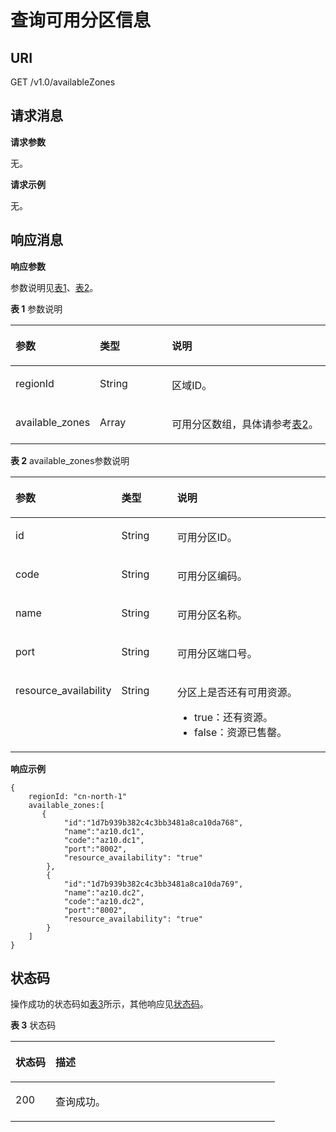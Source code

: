 # 查询可用分区信息<a name="dms-api-180514008"></a>

## URI<a name="section023216425361"></a>

GET /v1.0/availableZones

## 请求消息<a name="section11232742133616"></a>

**请求参数**

无。

**请求示例**

无。

## 响应消息<a name="section16232164233620"></a>

**响应参数**

参数说明见[表1](#table2233942133618)、[表2](#table1124311429360)。

**表 1**  参数说明

<a name="table2233942133618"></a>
<table><thead align="left"><tr id="row2033834243618"><th class="cellrowborder" valign="top" width="20.200000000000003%" id="mcps1.2.4.1.1"><p id="p43381342103617"><a name="p43381342103617"></a><a name="p43381342103617"></a>参数</p>
</th>
<th class="cellrowborder" valign="top" width="24.240000000000002%" id="mcps1.2.4.1.2"><p id="p133815422366"><a name="p133815422366"></a><a name="p133815422366"></a>类型</p>
</th>
<th class="cellrowborder" valign="top" width="55.559999999999995%" id="mcps1.2.4.1.3"><p id="p333804203617"><a name="p333804203617"></a><a name="p333804203617"></a>说明</p>
</th>
</tr>
</thead>
<tbody><tr id="row4338154217363"><td class="cellrowborder" valign="top" width="20.200000000000003%" headers="mcps1.2.4.1.1 "><p id="p63381842123617"><a name="p63381842123617"></a><a name="p63381842123617"></a>regionId</p>
</td>
<td class="cellrowborder" valign="top" width="24.240000000000002%" headers="mcps1.2.4.1.2 "><p id="p14338184253613"><a name="p14338184253613"></a><a name="p14338184253613"></a>String</p>
</td>
<td class="cellrowborder" valign="top" width="55.559999999999995%" headers="mcps1.2.4.1.3 "><p id="p1338342193611"><a name="p1338342193611"></a><a name="p1338342193611"></a>区域ID。</p>
</td>
</tr>
<tr id="row11338942173613"><td class="cellrowborder" valign="top" width="20.200000000000003%" headers="mcps1.2.4.1.1 "><p id="p133382042133614"><a name="p133382042133614"></a><a name="p133382042133614"></a>available_zones</p>
</td>
<td class="cellrowborder" valign="top" width="24.240000000000002%" headers="mcps1.2.4.1.2 "><p id="p10338342103612"><a name="p10338342103612"></a><a name="p10338342103612"></a>Array</p>
</td>
<td class="cellrowborder" valign="top" width="55.559999999999995%" headers="mcps1.2.4.1.3 "><p id="p2033818429368"><a name="p2033818429368"></a><a name="p2033818429368"></a>可用分区数组，具体请参考<a href="#table1124311429360">表2</a>。</p>
</td>
</tr>
</tbody>
</table>

**表 2**  available\_zones参数说明

<a name="table1124311429360"></a>
<table><thead align="left"><tr id="row153391342163613"><th class="cellrowborder" valign="top" width="18.18%" id="mcps1.2.4.1.1"><p id="p1033904212362"><a name="p1033904212362"></a><a name="p1033904212362"></a>参数</p>
</th>
<th class="cellrowborder" valign="top" width="20.200000000000003%" id="mcps1.2.4.1.2"><p id="p133391942203617"><a name="p133391942203617"></a><a name="p133391942203617"></a>类型</p>
</th>
<th class="cellrowborder" valign="top" width="61.62%" id="mcps1.2.4.1.3"><p id="p5339134263615"><a name="p5339134263615"></a><a name="p5339134263615"></a>说明</p>
</th>
</tr>
</thead>
<tbody><tr id="row1433920421369"><td class="cellrowborder" valign="top" width="18.18%" headers="mcps1.2.4.1.1 "><p id="p23391425367"><a name="p23391425367"></a><a name="p23391425367"></a>id</p>
</td>
<td class="cellrowborder" valign="top" width="20.200000000000003%" headers="mcps1.2.4.1.2 "><p id="p193391142113619"><a name="p193391142113619"></a><a name="p193391142113619"></a>String</p>
</td>
<td class="cellrowborder" valign="top" width="61.62%" headers="mcps1.2.4.1.3 "><p id="p033964216368"><a name="p033964216368"></a><a name="p033964216368"></a>可用分区ID。</p>
</td>
</tr>
<tr id="row163399426369"><td class="cellrowborder" valign="top" width="18.18%" headers="mcps1.2.4.1.1 "><p id="p143391242163613"><a name="p143391242163613"></a><a name="p143391242163613"></a>code</p>
</td>
<td class="cellrowborder" valign="top" width="20.200000000000003%" headers="mcps1.2.4.1.2 "><p id="p10339124293616"><a name="p10339124293616"></a><a name="p10339124293616"></a>String</p>
</td>
<td class="cellrowborder" valign="top" width="61.62%" headers="mcps1.2.4.1.3 "><p id="p12339842193616"><a name="p12339842193616"></a><a name="p12339842193616"></a>可用分区编码。</p>
</td>
</tr>
<tr id="row3339194219367"><td class="cellrowborder" valign="top" width="18.18%" headers="mcps1.2.4.1.1 "><p id="p17339104273614"><a name="p17339104273614"></a><a name="p17339104273614"></a>name</p>
</td>
<td class="cellrowborder" valign="top" width="20.200000000000003%" headers="mcps1.2.4.1.2 "><p id="p1033964218367"><a name="p1033964218367"></a><a name="p1033964218367"></a>String</p>
</td>
<td class="cellrowborder" valign="top" width="61.62%" headers="mcps1.2.4.1.3 "><p id="p1333913425367"><a name="p1333913425367"></a><a name="p1333913425367"></a>可用分区名称。</p>
</td>
</tr>
<tr id="row1339164213368"><td class="cellrowborder" valign="top" width="18.18%" headers="mcps1.2.4.1.1 "><p id="p1733974216368"><a name="p1733974216368"></a><a name="p1733974216368"></a>port</p>
</td>
<td class="cellrowborder" valign="top" width="20.200000000000003%" headers="mcps1.2.4.1.2 "><p id="p1733984263620"><a name="p1733984263620"></a><a name="p1733984263620"></a>String</p>
</td>
<td class="cellrowborder" valign="top" width="61.62%" headers="mcps1.2.4.1.3 "><p id="p43391842153613"><a name="p43391842153613"></a><a name="p43391842153613"></a>可用分区端口号。</p>
</td>
</tr>
<tr id="row9339104283613"><td class="cellrowborder" valign="top" width="18.18%" headers="mcps1.2.4.1.1 "><p id="p03391442173616"><a name="p03391442173616"></a><a name="p03391442173616"></a>resource_availability</p>
</td>
<td class="cellrowborder" valign="top" width="20.200000000000003%" headers="mcps1.2.4.1.2 "><p id="p1833914273613"><a name="p1833914273613"></a><a name="p1833914273613"></a>String</p>
</td>
<td class="cellrowborder" valign="top" width="61.62%" headers="mcps1.2.4.1.3 "><p id="p1133924211367"><a name="p1133924211367"></a><a name="p1133924211367"></a>分区上是否还有可用资源。</p>
<a name="ul14339124273615"></a><a name="ul14339124273615"></a><ul id="ul14339124273615"><li>true：还有资源。</li><li>false：资源已售罄。</li></ul>
</td>
</tr>
</tbody>
</table>

**响应示例**

```
{  
    regionId: "cn-north-1"  
    available_zones:[  
       {  
            "id":"1d7b939b382c4c3bb3481a8ca10da768",  
            "name":"az10.dc1",  
            "code":"az10.dc1",  
            "port":"8002", 
            "resource_availability": "true" 
        },    
        {  
            "id":"1d7b939b382c4c3bb3481a8ca10da769",  
            "name":"az10.dc2",  
            "code":"az10.dc2",  
            "port":"8002", 
            "resource_availability": "true" 
        }  
    ]  
}
```

## 状态码<a name="section19258742123617"></a>

操作成功的状态码如[表3](#table825911423368)所示，其他响应见[状态码](状态码.md)。

**表 3**  状态码

<a name="table825911423368"></a>
<table><thead align="left"><tr id="row1234174211367"><th class="cellrowborder" valign="top" width="15.15%" id="mcps1.2.3.1.1"><p id="p834194213610"><a name="p834194213610"></a><a name="p834194213610"></a>状态码</p>
</th>
<th class="cellrowborder" valign="top" width="84.85000000000001%" id="mcps1.2.3.1.2"><p id="p16341542163614"><a name="p16341542163614"></a><a name="p16341542163614"></a>描述</p>
</th>
</tr>
</thead>
<tbody><tr id="row1334174273613"><td class="cellrowborder" valign="top" width="15.15%" headers="mcps1.2.3.1.1 "><p id="p143411242133620"><a name="p143411242133620"></a><a name="p143411242133620"></a>200</p>
</td>
<td class="cellrowborder" valign="top" width="84.85000000000001%" headers="mcps1.2.3.1.2 "><p id="p1334114211361"><a name="p1334114211361"></a><a name="p1334114211361"></a>查询成功。</p>
</td>
</tr>
</tbody>
</table>

